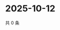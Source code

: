 # 2025-10-12

共 0 条

<!-- BEGIN BILIBILI -->
<!-- 最后更新时间 2025-10-12 01:05:51 +0800 -->

<!-- END BILIBILI -->